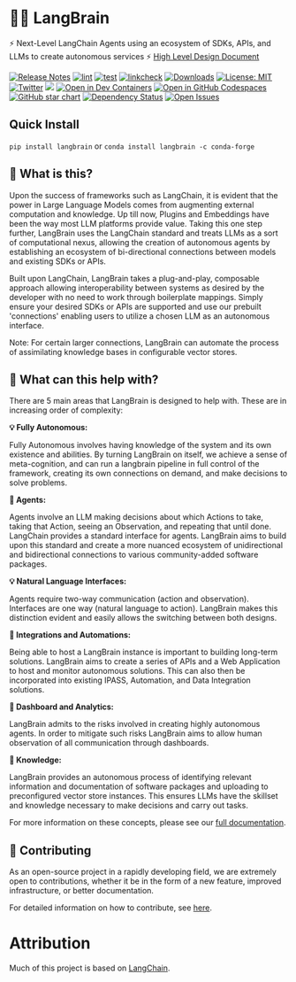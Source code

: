 # 🦜️🧠 LangBrain

⚡ Next-Level LangChain Agents using an ecosystem of SDKs, APIs, and LLMs to create autonomous services ⚡
[High Level Design Document](https://docs.google.com/document/d/1gNaR7g-2pTZiIcUosY0gcW8uCaU6SUwx3xf0UNvalLc/edit?usp=sharing)

[![Release Notes](https://img.shields.io/github/v/release/cybertheory/langbrain)](https://github.com/cybertheory/langbrain/releases)
[![lint](https://github.com/hwchase17/langchain/actions/workflows/lint.yml/badge.svg)](https://github.com/hwchase17/langchain/actions/workflows/lint.yml)
[![test](https://github.com/hwchase17/langchain/actions/workflows/test.yml/badge.svg)](https://github.com/hwchase17/langchain/actions/workflows/test.yml)
[![linkcheck](https://github.com/hwchase17/langchain/actions/workflows/linkcheck.yml/badge.svg)](https://github.com/hwchase17/langchain/actions/workflows/linkcheck.yml)
[![Downloads](https://static.pepy.tech/badge/langchain/month)](https://pepy.tech/project/langchain)
[![License: MIT](https://img.shields.io/badge/License-MIT-yellow.svg)](https://opensource.org/licenses/MIT)
[![Twitter](https://img.shields.io/twitter/url/https/twitter.com/langchainai.svg?style=social&label=Follow%20%40LangChainAI)](https://twitter.com/langchainai)
[![](https://dcbadge.vercel.app/api/server/6adMQxSpJS?compact=true&style=flat)](https://discord.gg/6adMQxSpJS)
[![Open in Dev Containers](https://img.shields.io/static/v1?label=Dev%20Containers&message=Open&color=blue&logo=visualstudiocode)](https://vscode.dev/redirect?url=vscode://ms-vscode-remote.remote-containers/cloneInVolume?url=https://github.com/hwchase17/langchain)
[![Open in GitHub Codespaces](https://github.com/codespaces/badge.svg)](https://codespaces.new/hwchase17/langchain)
[![GitHub star chart](https://img.shields.io/github/stars/hwchase17/langchain?style=social)](https://star-history.com/#hwchase17/langchain)
[![Dependency Status](https://img.shields.io/librariesio/github/hwchase17/langchain)](https://libraries.io/github/hwchase17/langchain)
[![Open Issues](https://img.shields.io/github/issues-raw/hwchase17/langchain)](https://github.com/hwchase17/langchain/issues)


## Quick Install

`pip install langbrain`
or
`conda install langbrain -c conda-forge`

## 🤔 What is this?
Upon the success of frameworks such as LangChain, it is evident that the power in Large Language Models comes from augmenting external computation and knowledge. Up till now, Plugins and Embeddings have been the way most LLM platforms provide value. Taking this one step further, LangBrain uses the LangChain standard and treats LLMs as a sort of computational nexus, allowing the creation of autonomous agents by establishing an ecosystem of bi-directional connections between models and existing SDKs or APIs.

Built upon LangChain, LangBrain takes a plug-and-play, composable approach allowing interoperability between systems as desired by the developer with no need to work through boilerplate mappings. Simply ensure your desired SDKs or APIs are supported and use our prebuilt 'connections' enabling users to utilize a chosen LLM as an autonomous interface.

Note: For certain larger connections, LangBrain can automate the process of assimilating knowledge bases in configurable vector stores.

## 🚀 What can this help with?

There are 5 main areas that LangBrain is designed to help with.
These are in increasing order of complexity:

**💡 Fully Autonomous:**

Fully Autonomous involves having knowledge of the system and its own existence and abilities. By turning LangBrain on itself, we achieve a sense of meta-cognition, and can run a langbrain pipeline in full control of the framework, creating its own connections on demand, and make decisions to solve problems.

**🤖 Agents:**

Agents involve an LLM making decisions about which Actions to take, taking that Action, seeing an Observation, and repeating that until done. LangChain provides a standard interface for agents. LangBrain aims to build upon this standard and create a more nuanced ecosystem of unidirectional and bidirectional connections to various community-added software packages.

**💡 Natural Language Interfaces:**

Agents require two-way communication (action and observation). Interfaces are one way (natural language to action). LangBrain makes this distinction evident and easily allows the switching between both designs.

**🔗 Integrations and Automations:**

Being able to host a LangBrain instance is important to building long-term solutions. LangBrain aims to create a series of APIs and a Web Application to host and monitor autonomous solutions. This can also then be incorporated into existing IPASS, Automation, and Data Integration solutions.

**🧐 Dashboard and Analytics:**

LangBrain admits to the risks involved in creating highly autonomous agents. In order to mitigate such risks LangBrain aims to allow human observation of all communication through dashboards.

**🧠 Knowledge:**

LangBrain provides an autonomous process of identifying relevant information and documentation of software packages and uploading to preconfigured vector store instances. This ensures LLMs have the skillset and knowledge necessary to make decisions and carry out tasks.

For more information on these concepts, please see our [full documentation](https://langchain.readthedocs.io/en/latest/).

## 💁 Contributing

As an open-source project in a rapidly developing field, we are extremely open to contributions, whether it be in the form of a new feature, improved infrastructure, or better documentation.

For detailed information on how to contribute, see [here](.github/CONTRIBUTING.md).

# Attribution
Much of this project is based on [LangChain](https://github.com/hwchase17/langchain).

